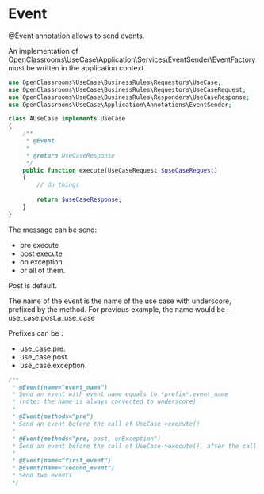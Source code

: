 # Event

@Event annotation allows to send events.

An implementation of OpenClassrooms\UseCase\Application\Services\EventSender\EventFactory must be written in the
application context.

```php
use OpenClassrooms\UseCase\BusinessRules\Requestors\UseCase;
use OpenClassrooms\UseCase\BusinessRules\Requestors\UseCaseRequest;
use OpenClassrooms\UseCase\BusinessRules\Responders\UseCaseResponse;
use OpenClassrooms\UseCase\Application\Annotations\EventSender;

class AUseCase implements UseCase
{
    /**
     * @Event
     *
     * @return UseCaseResponse
     */
    public function execute(UseCaseRequest $useCaseRequest)
    {
        // do things
        
        return $useCaseResponse;
    }
}
```

The message can be send:

- pre execute
- post execute
- on exception
- or all of them.

Post is default.

The name of the event is the name of the use case with underscore, prefixed by the method.
For previous example, the name would be : use_case.post.a_use_case

Prefixes can be :

- use_case.pre.
- use_case.post.
- use_case.exception.

```php
/**
 * @Event(name="event_name")
 * Send an event with event name equals to *prefix*.event_name
 * (note: the name is always converted to underscore)
 *
 * @Event(methods="pre")
 * Send an event before the call of UseCase->execute()
 *
 * @Event(methods="pre, post, onException")
 * Send an event before the call of UseCase->execute(), after the call of UseCase->execute() or on exception
 * 
 * @Event(name="first_event")
 * @Event(name="second_event")
 * Send two events
 */
```
